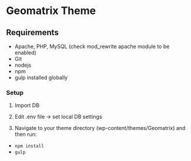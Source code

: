 # Geomatrix Theme

## Requirements
- Apache, PHP, MySQL (check mod_rewrite apache module to be enabled)
- Git
- nodejs
- npm
- gulp installed globally

### Setup

1. Import DB

2. Edit .env file -> set local DB settings

3. Navigate to your theme directory (wp-content/themes/Geomatrix) and then run:
  - `npm install`
  - `gulp `
